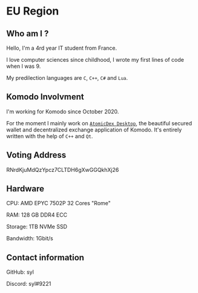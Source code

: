 # EU Region

## Who am I ?

Hello, I'm a 4rd year IT student from France.

I love computer sciences since childhood, I wrote my first lines of code when I was 9.

My predilection languages are `C`, `C++`, `C#` and `Lua`.

## Komodo Involvment

I'm working for Komodo since October 2020. 

For the moment I mainly work on [`AtomicDex Desktop`](https://github.com/KomodoPlatform/atomicDEX-Desktop), the beautiful secured wallet and decentralized exchange application of Komodo. It's entirely written with the help of `C++` and `Qt`.

## Voting Address

RNrdKjuMdQzYpcz7CLTDH6gXwGGQkhXj26

## Hardware

CPU: AMD EPYC 7502P 32 Cores "Rome"

RAM: 128 GB DDR4 ECC

Storage: 1TB NVMe SSD

Bandwidth: 1Gbit/s

## Contact information

GitHub: syl

Discord: syl#9221